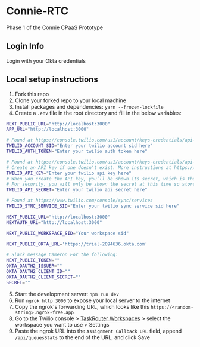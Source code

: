 # Connie-RTC
Phase 1 of the Connie CPaaS Prototype

## Login Info

Login with your Okta credentials

## Local setup instructions
1. Fork this repo
2. Clone your forked repo to your local machine
3. Install packages and dependencies: `yarn --frozen-lockfile`
4. Create a `.env` file in the root directory and fill in the below variables:
```zsh
NEXT_PUBLIC_URL="http://localhost:3000"
APP_URL="http://localhost:3000"

# Found at https://console.twilio.com/us1/account/keys-credentials/api-keys under "Live credentials"
TWILIO_ACCOUNT_SID="Enter your twilio account sid here"
TWILIO_AUTH_TOKEN="Enter your twilio auth token here"

# Found at https://console.twilio.com/us1/account/keys-credentials/api-keys under "API keys" as SID
# Create an API key if one doesn't exist. More instructions at https://www.twilio.com/docs/glossary/what-is-an-api-key
TWILIO_API_KEY="Enter your twilio api key here"
# When you create the API key, you’ll be shown its secret, which is the variable below
# For security, you will only be shown the secret at this time so store it in a secure location
TWILIO_API_SECRET="Enter your twilio api secret here"

# Found at https://www.twilio.com/console/sync/services
TWILIO_SYNC_SERVICE_SID="Enter your twilio sync service sid here"

NEXT_PUBLIC_URL="http://localhost:3000"
NEXTAUTH_URL="http://localhost:3000"

NEXT_PUBLIC_WORKSPACE_SID="Your workspace sid"

NEXT_PUBLIC_OKTA_URL='https://trial-2094636.okta.com'

# Slack message Cameron For the following:
NEXT_PUBLIC_TOKEN=""
OKTA_OAUTH2_ISSUER=""
OKTA_OAUTH2_CLIENT_ID=""
OKTA_OAUTH2_CLIENT_SECRET=""
SECRET=""

```
5. Start the development server: `npm run dev`
6. Run `ngrok http 3000` to expose your local server to the internet
7. Copy the ngrok's forwarding URL, which looks like this `https://<random-string>.ngrok-free.app`
8. Go to the Twilio console > [TaskRouter Workspaces](https://console.twilio.com/us1/develop/taskrouter/workspaces?frameUrl=/console/taskrouter/workspaces) > select the workspace you want to use > Settings
9. Paste the ngrok URL into the `Assignment Callback URL` field, append `/api/queuesStats` to the end of the URL, and click Save
